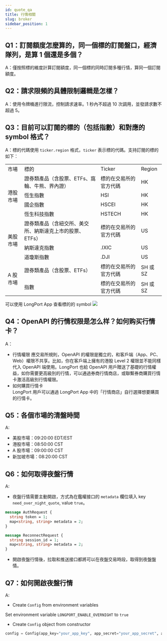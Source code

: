 ```yaml
---
id: quote_qa
title: 行情相關
slug: broker
sidebar_position: 1
---
```


## Q1：訂閱額度怎麼算的，同一個標的訂閱盤口，經濟隊列，是算 1 個還是多個？

A：僅按照標的維度計算訂閱額度，同一個標的同時訂閱多種行情，算同一個訂閱額度。

## Q2：請求限頻的具體限制邏輯是怎樣？

A：使用令牌桶進行限流，控制請求速率。1 秒內不超過 10 次調用，並發請求數不超過 5。

## Q3：目前可以訂閱的標的（包括指數）和對應的 symbol 格式？

A：標的代碼使用 `ticker.region` 格式，`ticker` 表示標的代碼。支持訂閱的標的如下：

<table>
    <tr>
        <td>市場</td>
        <td>標的</td>
        <td>Ticker</td>
        <td>Region</td>
    </tr>
    <tr>
        <td rowspan="4">港股市場</td>
        <td>證券類產品（含股票、ETFs、窩輪、牛熊、界內證）</td>
        <td>標的在交易所的官方代碼</td>
        <td>HK</td>
    </tr>
    <tr>
        <td>恆生指數</td>
        <td>HSI</td>
        <td>HK</td>
    </tr>
    <tr>
        <td>國企指數</td>
        <td>HSCEI</td>
        <td>HK</td>
    </tr>
    <tr>
        <td>恆生科技指數</td>
        <td>HSTECH</td>
        <td>HK</td>
    </tr>
    <tr>
        <td rowspan="3">美股市場</td>
        <td>證券類產品（含紐交所、美交所、納斯達克上市的股票、ETFs）</td>
        <td>標的在交易所的官方代碼</td>
        <td>US</td>
    </tr>
    <tr>
        <td>納斯達克指數</td>
        <td>.IXIC</td>
        <td>US</td>
    </tr>
    <tr>
        <td>道瓊斯指數</td>
        <td>.DJI</td>
        <td>US</td>
    </tr>
    <tr>
        <td rowspan="2">A 股市場</td>
        <td>證券類產品（含股票、ETFs）</td>
        <td>標的在交易所的官方代碼</td>
        <td>SH 或 SZ</td>
    </tr>
    <tr>
        <td>指數</td>
        <td>標的在交易所的官方代碼</td>
        <td>SH 或 SZ</td>
    </tr>
</table>

可以使用 LongPort App 查看標的的 symbol
<img src="https://pub.lbkrs.com/files/202206/7CSoiaDR4wGZPNCT/20220629-180013.jpeg" className="max-w-2xl" />

## Q4：OpenAPI 的行情权限是怎么样？如何购买行情卡？

A：

- 行情權限
  應交易所規則，OpenAPI 的權限是獨立的，和客戶端（App、PC、Web）權限不共享。比如，你在客戶端上擁有的港股 Level 2 權限並不能同樣代入 OpenAPI 端使用。LongPort 也給 OpenAPI 用戶贈送了基礎的行情權益，如你需要更高級別的行情，可以通過券商行情商店，或聯繫券商購買行情卡激活高級別行情權限。
- 如何購買行情卡  
  LongPort 用戶可以通過 LongPort App 中的「行情商店」自行選擇想要購買的行情卡。

## Q5：各個市場的清盤時間

A:

- 美股市場：09:20:00 EDT/EST
- 港股市場：08:50:00 CST
- A 股市場：09:00:00 CST
- 新加坡市場：08:20:00 CST

## Q6：如何取得夜盤行情

A:

- 夜盤行情需要主動開啟，方式為在鑑權接口的 `metadata` 欄位填入 key `need_over_night_quote`, value `true`。

```protobuf
message AuthRequest {
  string token = 1;
  map<string, string> metadata = 2;
}

message ReconnectRequest {
  string session_id = 1;
  map<string, string> metadata = 2;
}
```

- 開啟夜盤行情後，拉取和推送接口都將可以在夜盤交易時段，取得到夜盤盤情。

## Q7：如何開啟夜盤行情

A:

- Create `Config` from environment variables

Set environment variable `LONGPORT_ENABLE_OVERNIGHT` to `true`

- Create `Config` object from constructor

```python
config = Config(app_key="your_app_key", app_secret="your_app_secret", access_token="your_access_token", enable_overnight=True)
```
